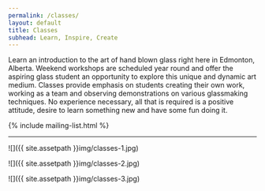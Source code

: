 ```yaml
---
permalink: /classes/
layout: default
title: Classes
subhead: Learn, Inspire, Create
---
```


Learn an introduction to the art of hand blown glass right here in Edmonton, Alberta. Weekend workshops are scheduled year round and offer the aspiring glass student an opportunity to explore this unique and dynamic art medium. Classes provide emphasis on students creating their own work, working as a team and observing demonstrations on various glassmaking techniques. No experience necessary, all that is required is a positive attitude, desire to learn something new and have some fun doing it.

{% include mailing-list.html %}

---

![]({{ site.assetpath }}img/classes-1.jpg)


![]({{ site.assetpath }}img/classes-2.jpg)


![]({{ site.assetpath }}img/classes-3.jpg)

